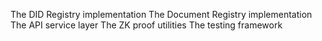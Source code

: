 The DID Registry implementation
The Document Registry implementation
The API service layer
The ZK proof utilities
The testing framework